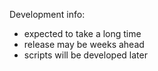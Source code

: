 Development info:

* expected to take a long time
* release may be weeks ahead
* scripts will be developed later
